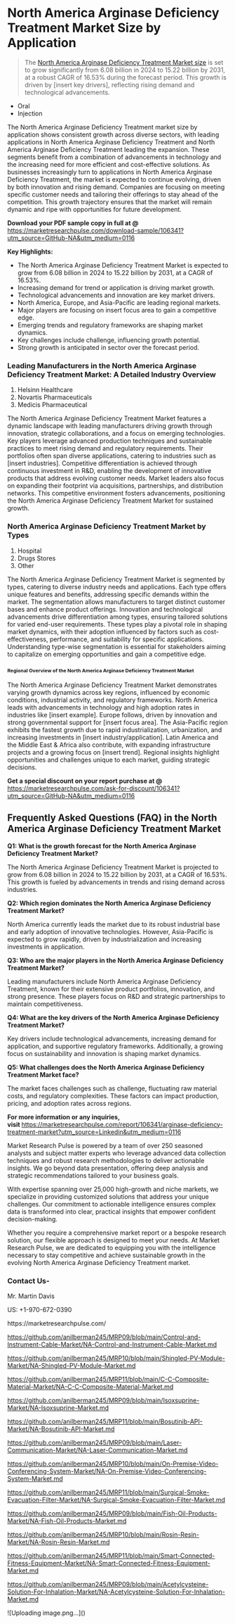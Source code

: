 <h1>North America Arginase Deficiency Treatment Market&nbsp;Size by Application</h1><blockquote><p>The <a href="https://marketresearchpulse.com/download-sample/106341?utm_source=GitHub-NA&amp;utm_medium=0116">North America Arginase Deficiency Treatment Market size</a> is set to grow significantly from 6.08 billion in 2024 to 15.22 billion by 2031, at a robust CAGR of 16.53% during the forecast period. This growth is driven by [insert key drivers], reflecting rising demand and technological advancements.</p></blockquote><ul><li>Oral<li> Injection</li></ul><p>The North America Arginase Deficiency Treatment market size by application shows consistent growth across diverse sectors, with leading applications in North America Arginase Deficiency Treatment and North America Arginase Deficiency Treatment leading the expansion. These segments benefit from a combination of advancements in technology and the increasing need for more efficient and cost-effective solutions. As businesses increasingly turn to applications in North America Arginase Deficiency Treatment, the market is expected to continue evolving, driven by both innovation and rising demand. Companies are focusing on meeting specific customer needs and tailoring their offerings to stay ahead of the competition. This growth trajectory ensures that the market will remain dynamic and ripe with opportunities for future development.</p><p><strong>Download your PDF sample copy in full at @ </strong><a href="https://marketresearchpulse.com/download-sample/106341?utm_source=GitHub-NA&amp;utm_medium=0116">https://marketresearchpulse.com/download-sample/106341?utm_source=GitHub-NA&amp;utm_medium=0116</a></p><p><strong>Key Highlights: </strong></p><ul><li>The North America Arginase Deficiency Treatment Market is expected to grow from 6.08 billion in 2024 to 15.22 billion by 2031, at a CAGR of 16.53%.</li><li>Increasing demand for trend or application is driving market growth.</li><li>Technological advancements and innovation are key market drivers.</li><li>North America, Europe, and Asia-Pacific are leading regional markets.</li><li>Major players are focusing on insert focus area to gain a competitive edge.</li><li>Emerging trends and regulatory frameworks are shaping market dynamics.</li><li>Key challenges include challenge, influencing growth potential.</li><li>Strong growth is anticipated in sector over the forecast period.</li></ul><h3>Leading Manufacturers in the North America Arginase Deficiency Treatment Market: A Detailed Industry Overview</h3><ol><li>Helsinn Healthcare</li><li>Novartis Pharmaceuticals</li><li>Medicis Pharmaceutical</li></ol><div class="flex max-w-full flex-col flex-grow"><div class="min-h-8 text-message flex w-full flex-col items-end gap-2 whitespace-normal break-words [.text-message+&amp;]:mt-5" dir="auto" data-message-author-role="assistant" data-message-id="fd8432e4-4910-450d-b182-61b7bfb0a01f" data-message-model-slug="gpt-4o"><div class="flex w-full flex-col gap-1 empty:hidden first:pt-[3px]"><div class="markdown prose w-full break-words dark:prose-invert light"><p>The North America Arginase Deficiency Treatment Market features a dynamic landscape with leading manufacturers driving growth through innovation, strategic collaborations, and a focus on emerging technologies. Key players leverage advanced production techniques and sustainable practices to meet rising demand and regulatory requirements. Their portfolios often span diverse applications, catering to industries such as [insert industries]. Competitive differentiation is achieved through continuous investment in R&amp;D, enabling the development of innovative products that address evolving customer needs. Market leaders also focus on expanding their footprint via acquisitions, partnerships, and distribution networks. This competitive environment fosters advancements, positioning the North America Arginase Deficiency Treatment Market for sustained growth.</p></div></div></div></div><h3>North America Arginase Deficiency Treatment Market by Types</h3><ol><li>Hospital<li> Drugs Stores<li> Other</li></ol><div class="flex max-w-full flex-col flex-grow"><div class="min-h-8 text-message flex w-full flex-col items-end gap-2 whitespace-normal break-words [.text-message+&amp;]:mt-5" dir="auto" data-message-author-role="assistant" data-message-id="084470be-0bb7-4664-bddf-5156b4f41249" data-message-model-slug="gpt-4o-mini"><div class="flex w-full flex-col gap-1 empty:hidden first:pt-[3px]"><div class="markdown prose w-full break-words dark:prose-invert light"><p>The North America Arginase Deficiency Treatment Market is segmented by types, catering to diverse industry needs and applications. Each type offers unique features and benefits, addressing specific demands within the market. The segmentation allows manufacturers to target distinct customer bases and enhance product offerings. Innovation and technological advancements drive differentiation among types, ensuring tailored solutions for varied end-user requirements. These types play a pivotal role in shaping market dynamics, with their adoption influenced by factors such as cost-effectiveness, performance, and suitability for specific applications. Understanding type-wise segmentation is essential for stakeholders aiming to capitalize on emerging opportunities and gain a competitive edge.</p></div></div></div></div><h3><span style="font-size: 11px;">Regional Overview of the North America Arginase Deficiency Treatment Market</span></h3><div class="flex max-w-full flex-col flex-grow"><div class="min-h-8 text-message flex w-full flex-col items-end gap-2 whitespace-normal break-words [.text-message+&amp;]:mt-5" dir="auto" data-message-author-role="assistant" data-message-id="e9038762-ce64-4e30-91c9-9bd413514231" data-message-model-slug="gpt-4o-mini"><div class="flex w-full flex-col gap-1 empty:hidden first:pt-[3px]"><div class="markdown prose w-full break-words dark:prose-invert light"><p>The North America Arginase Deficiency Treatment Market demonstrates varying growth dynamics across key regions, influenced by economic conditions, industrial activity, and regulatory frameworks. North America leads with advancements in technology and high adoption rates in industries like [insert example]. Europe follows, driven by innovation and strong governmental support for [insert focus area]. The Asia-Pacific region exhibits the fastest growth due to rapid industrialization, urbanization, and increasing investments in [insert industry/application]. Latin America and the Middle East &amp; Africa also contribute, with expanding infrastructure projects and a growing focus on [insert trend]. Regional insights highlight opportunities and challenges unique to each market, guiding strategic decisions.</p></div></div></div></div><p><strong>Get a special discount on your report purchase at @ </strong><a href="https://marketresearchpulse.com/ask-for-discount/106341?utm_source=GitHub-NA&amp;utm_medium=0116">https://marketresearchpulse.com/ask-for-discount/106341?utm_source=GitHub-NA&amp;utm_medium=0116</a></p><h2>Frequently Asked Questions (FAQ) in the North America Arginase Deficiency Treatment Market</h2><p><strong>Q1: What is the growth forecast for the North America Arginase Deficiency Treatment Market?</strong></p><p>The North America Arginase Deficiency Treatment Market is projected to grow from 6.08 billion in 2024 to 15.22 billion by 2031, at a CAGR of 16.53%. This growth is fueled by advancements in trends and rising demand across industries.</p><p><strong>Q2: Which region dominates the North America Arginase Deficiency Treatment Market?</strong></p><p>North America currently leads the market due to its robust industrial base and early adoption of innovative technologies. However, Asia-Pacific is expected to grow rapidly, driven by industrialization and increasing investments in application.</p><p><strong>Q3: Who are the major players in the North America Arginase Deficiency Treatment Market?</strong></p><p>Leading manufacturers include North America Arginase Deficiency Treatment, known for their extensive product portfolios, innovation, and strong presence. These players focus on R&amp;D and strategic partnerships to maintain competitiveness.</p><p><strong>Q4: What are the key drivers of the North America Arginase Deficiency Treatment Market?</strong></p><p>Key drivers include technological advancements, increasing demand for application, and supportive regulatory frameworks. Additionally, a growing focus on sustainability and innovation is shaping market dynamics.</p><p><strong>Q5: What challenges does the North America Arginase Deficiency Treatment Market face?</strong></p><p>The market faces challenges such as challenge, fluctuating raw material costs, and regulatory complexities. These factors can impact production, pricing, and adoption rates across regions.</p><p><strong>For more information or any inquiries, visit&nbsp;</strong><a href="https://marketresearchpulse.com/report/106341/arginase-deficiency-treatment-market?utm_source=Linkedin&utm_medium=0116">https://marketresearchpulse.com/report/106341/arginase-deficiency-treatment-market?utm_source=Linkedin&utm_medium=0116</a></p><p>Market Research Pulse is powered by a team of over 250 seasoned analysts and subject matter experts who leverage advanced data collection techniques and robust research methodologies to deliver actionable insights. We go beyond data presentation, offering deep analysis and strategic recommendations tailored to your business goals.</p><p>With expertise spanning over 25,000 high-growth and niche markets, we specialize in providing customized solutions that address your unique challenges. Our commitment to actionable intelligence ensures complex data is transformed into clear, practical insights that empower confident decision-making.</p><p>Whether you require a comprehensive market report or a bespoke research solution, our flexible approach is designed to meet your needs. At Market Research Pulse, we are dedicated to equipping you with the intelligence necessary to stay competitive and achieve sustainable growth in the evolving North America Arginase Deficiency Treatment market.</p><h3><strong>Contact Us-</strong></h3><p>Mr. Martin Davis</p><p>US: +1-970-672-0390</p><p>https://marketresearchpulse.com/</p><p><a href="https://github.com/anilberman245/MRP09/blob/main/Control-and-Instrument-Cable-Market/NA-Control-and-Instrument-Cable-Market.md">https://github.com/anilberman245/MRP09/blob/main/Control-and-Instrument-Cable-Market/NA-Control-and-Instrument-Cable-Market.md</a></p><p><a href="https://github.com/anilberman245/MRP10/blob/main/Shingled-PV-Module-Market/NA-Shingled-PV-Module-Market.md">https://github.com/anilberman245/MRP10/blob/main/Shingled-PV-Module-Market/NA-Shingled-PV-Module-Market.md</a></p><p><a href="https://github.com/anilberman245/MRP11/blob/main/C-C-Composite-Material-Market/NA-C-C-Composite-Material-Market.md">https://github.com/anilberman245/MRP11/blob/main/C-C-Composite-Material-Market/NA-C-C-Composite-Material-Market.md</a></p><p><a href="https://github.com/anilberman245/MRP09/blob/main/Isoxsuprine-Market/NA-Isoxsuprine-Market.md">https://github.com/anilberman245/MRP09/blob/main/Isoxsuprine-Market/NA-Isoxsuprine-Market.md</a></p><p><a href="https://github.com/anilberman245/MRP11/blob/main/Bosutinib-API-Market/NA-Bosutinib-API-Market.md">https://github.com/anilberman245/MRP11/blob/main/Bosutinib-API-Market/NA-Bosutinib-API-Market.md</a></p><p><a href="https://github.com/anilberman245/MRP09/blob/main/Laser-Communication-Market/NA-Laser-Communication-Market.md">https://github.com/anilberman245/MRP09/blob/main/Laser-Communication-Market/NA-Laser-Communication-Market.md</a></p><p><a href="https://github.com/anilberman245/MRP10/blob/main/On-Premise-Video-Conferencing-System-Market/NA-On-Premise-Video-Conferencing-System-Market.md">https://github.com/anilberman245/MRP10/blob/main/On-Premise-Video-Conferencing-System-Market/NA-On-Premise-Video-Conferencing-System-Market.md</a></p><p><a href="https://github.com/anilberman245/MRP11/blob/main/Surgical-Smoke-Evacuation-Filter-Market/NA-Surgical-Smoke-Evacuation-Filter-Market.md">https://github.com/anilberman245/MRP11/blob/main/Surgical-Smoke-Evacuation-Filter-Market/NA-Surgical-Smoke-Evacuation-Filter-Market.md</a></p><p><a href="https://github.com/anilberman245/MRP09/blob/main/Fish-Oil-Products-Market/NA-Fish-Oil-Products-Market.md">https://github.com/anilberman245/MRP09/blob/main/Fish-Oil-Products-Market/NA-Fish-Oil-Products-Market.md</a></p><p><a href="https://github.com/anilberman245/MRP10/blob/main/Rosin-Resin-Market/NA-Rosin-Resin-Market.md">https://github.com/anilberman245/MRP10/blob/main/Rosin-Resin-Market/NA-Rosin-Resin-Market.md</a></p><p><a href="https://github.com/anilberman245/MRP11/blob/main/Smart-Connected-Fitness-Equipment-Market/NA-Smart-Connected-Fitness-Equipment-Market.md">https://github.com/anilberman245/MRP11/blob/main/Smart-Connected-Fitness-Equipment-Market/NA-Smart-Connected-Fitness-Equipment-Market.md</a></p><p><a href="https://github.com/anilberman245/MRP09/blob/main/Acetylcysteine-Solution-For-Inhalation-Market/NA-Acetylcysteine-Solution-For-Inhalation-Market.md">https://github.com/anilberman245/MRP09/blob/main/Acetylcysteine-Solution-For-Inhalation-Market/NA-Acetylcysteine-Solution-For-Inhalation-Market.md</a></p>
![Uploading image.png…]()
